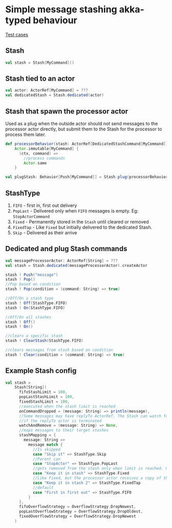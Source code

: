 # Simple message stashing akka-typed behaviour

[Test cases](src/test/scala/stash)

## Stash
```scala
val stash = Stash[MyCommand]()
```

## Stash tied to an actor
```scala
val actor: ActorRef[MyCommand] = ???
val dedicatedStash = Stash.dedicated(actor)
```

## Stash that spawn the processor actor
Used as a plug when the outside actor should not send messages to the processor actor directly, 
but submit them to the Stash for the processor to process them later.
```scala
def processorBehavior(stash: ActorRef[DedicatedStashCommand[MyCommand]]) =
    Actor.immutable[MyCommand] {
      (ctx, command) =>
        //process commands
        Actor.same
    }

val plugStash: Behavior[Push[MyCommand]] = Stash.plug(processorBehavior)
```

## StashType
1. `FIFO` - first in, first out delivery
2. `PopLast` - Delivered only when `FIFO` messages is empty. Eg: `StopActorCommand`
3. `Fixed` - Permanently stored in the `Stash` until cleared or removed
4. `FixedTap` - Like `Fixed` but initially delivered to the dedicated Stash.
4. `Skip` - Delivered as their arrive

## Dedicated and plug Stash commands
```scala
val messageProcessorActor: ActorRef[String] = ???
val stash = Stash.dedicated(messageProcessorActor).createActor

stash ! Push("message")
stash ! Pop()
//Pop based on condition
stash ! Pop(condition = (command: String) => true)

//Off/On a stash type
stash ! Off(StashType.FIFO)
stash ! On(StashType.FIFO)

//Off/On all stashes
stash ! Off()
stash ! On()

//clears a specific stash
stash ! ClearStash(StashType.FIFO)

//clears messages from stash based on condition
stash ! Clear(condition = (command: String) => true)
```

## Example Stash config
```scala
val stash =
    Stash[String](
      fifoStashLimit = 100,
      popLastStashLimit = 100,
      fixedStashLimit = 100,
      //executed when the stash limit is reached
      onCommandDropped = (message: String) => println(message),
      //Some messages may have replyTo ActorRef. The Stash can watch for these actor and remove the message
      //if the replyTo actor is terminated
      watchAndRemove = (message: String) => None,
      //maps messages to their target stashes
      stashMapping = {
        message: String =>
          message match {
            //Is skipped
            case "Skip it" => StashType.Skip
            //Parent can
            case "StopActor" => StashType.PopLast
            //gets removed from the stash only when limit is reached. Useful for subscription based messages
            case "Keep it in stash" => StashType.Fixed
            //Like Fixed, but the processor actor receives a copy of the message initially.
            case "Keep it in stash 2" => StashType.FixedTap
            //default
            case "First in first out" => StashType.FIFO
          }
      },
      fifoOverflowStrategy = OverflowStrategy.DropNewest,
      popLastOverflowStrategy = OverflowStrategy.DropOldest,
      fixedOverflowStrategy = OverflowStrategy.DropNewest
    )
```